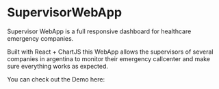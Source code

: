 # SupervisorWebApp

Supervisor WebApp is a full responsive dashboard for healthcare emergency companies.

Built with React + ChartJS this WebApp allows the supervisors of several companies in argentina to monitor their emergency callcenter and make sure everything works as expected.

You can check out the Demo here:
<Pending Link to netlify>
